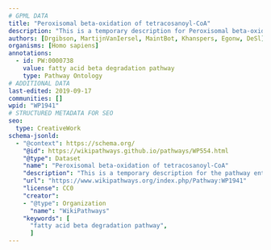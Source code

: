 ```yaml
---
# GPML DATA
title: "Peroxisomal beta-oxidation of tetracosanoyl-CoA"
description: "This is a temporary description for Peroxisomal beta-oxidation of tetracosanoyl-CoA"
authors: [Drgibson, MartijnVanIersel, MaintBot, Khanspers, Egonw, DeSl]
organisms: [Homo sapiens]
annotations:
  - id: PW:0000738
    value: fatty acid beta degradation pathway
    type: Pathway Ontology
# ADDITIONAL DATA
last-edited: 2019-09-17
communities: []
wpid: "WP1941"
# STRUCTURED METADATA FOR SEO
seo:
  type: CreativeWork
schema-jsonld:
  - "@context": https://schema.org/
    "@id": https://wikipathways.github.io/pathways/WP554.html
    "@type": Dataset
    "name": "Peroxisomal beta-oxidation of tetracosanoyl-CoA"
    "description": "This is a temporary description for the pathway entitled: Peroxisomal beta-oxidation of tetracosanoyl-CoA"
    "url": "https://www.wikipathways.org/index.php/Pathway:WP1941"
    "license": CC0
    "creator":
    - "@type": Organization
      "name": "WikiPathways"
    "keywords": [
      "fatty acid beta degradation pathway",
      ]
---
```

